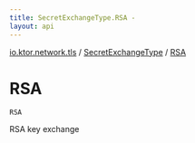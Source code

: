 ```yaml
---
title: SecretExchangeType.RSA - 
layout: api
---
```


<div class='api-docs-breadcrumbs'><a href="../index.html">io.ktor.network.tls</a> / <a href="index.html">SecretExchangeType</a> / <a href="./-r-s-a.html">RSA</a></div>

# RSA

<div class="signature"><code><span class="identifier">RSA</span></code></div>

RSA key exchange

